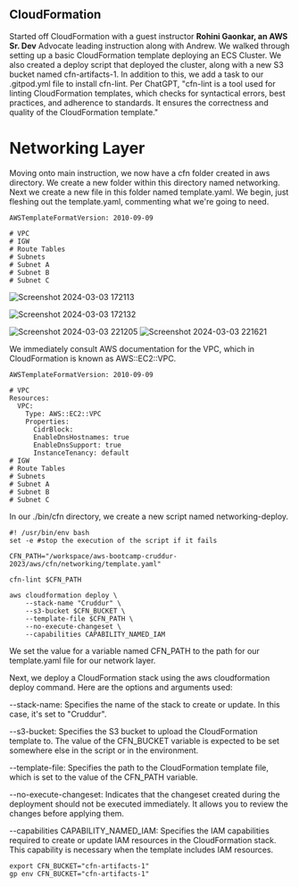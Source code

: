 ## CloudFormation

Started off CloudFormation with a guest instructor __Rohini Gaonkar, an AWS Sr. Dev__ Advocate leading instruction along with Andrew. We walked through setting up a basic CloudFormation template deploying an ECS Cluster. We also created a deploy script that deployed the cluster, along with a new S3 bucket named cfn-artifacts-1. In addition to this, we add a task to our .gitpod.yml file to install cfn-lint. Per ChatGPT, "cfn-lint is a tool used for linting CloudFormation templates, which checks for syntactical errors, best practices, and adherence to standards. It ensures the correctness and quality of the CloudFormation template."



# Networking Layer

Moving onto main instruction, we now have a cfn folder created in aws directory. We create a new folder within this directory named networking. Next we create a new file in this folder named template.yaml. We begin, just fleshing out the template.yaml, commenting what we're going to need.

```
AWSTemplateFormatVersion: 2010-09-09

# VPC
# IGW
# Route Tables
# Subnets
# Subnet A
# Subnet B
# Subnet C
```

![Screenshot 2024-03-03 172113](https://github.com/bhanumalhotra123/aws-bootcamp-cruddur-2023/assets/144083659/cda9c73e-b07b-4c9a-aa8c-80eeb26d6b0d)

![Screenshot 2024-03-03 172132](https://github.com/bhanumalhotra123/aws-bootcamp-cruddur-2023/assets/144083659/5b24d319-f257-4cce-9f28-c6f2db3d86bd)

![Screenshot 2024-03-03 221205](https://github.com/bhanumalhotra123/aws-bootcamp-cruddur-2023/assets/144083659/49602e32-4812-4abd-9159-0268203e477d)
![Screenshot 2024-03-03 221621](https://github.com/bhanumalhotra123/aws-bootcamp-cruddur-2023/assets/144083659/16797595-d82e-452b-a9ef-a2f034c32919)

We immediately consult AWS documentation for the VPC, which in CloudFormation is known as AWS::EC2::VPC.

```
AWSTemplateFormatVersion: 2010-09-09

# VPC
Resources:
  VPC:
    Type: AWS::EC2::VPC
    Properties:
      CidrBlock:
      EnableDnsHostnames: true
      EnableDnsSupport: true
      InstanceTenancy: default
# IGW
# Route Tables
# Subnets
# Subnet A
# Subnet B
# Subnet C
```
  
In our ./bin/cfn directory, we create a new script named networking-deploy.

```
#! /usr/bin/env bash
set -e #stop the execution of the script if it fails

CFN_PATH="/workspace/aws-bootcamp-cruddur-2023/aws/cfn/networking/template.yaml"

cfn-lint $CFN_PATH 

aws cloudformation deploy \
    --stack-name "Cruddur" \
    --s3-bucket $CFN_BUCKET \
    --template-file $CFN_PATH \
    --no-execute-changeset \
    --capabilities CAPABILITY_NAMED_IAM

```
  
We set the value for a variable named CFN_PATH to the path for our template.yaml file for our network layer.

Next, we deploy a CloudFormation stack using the aws cloudformation deploy command. Here are the options and arguments used:

--stack-name: Specifies the name of the stack to create or update. In this case, it's set to "Cruddur".

--s3-bucket: Specifies the S3 bucket to upload the CloudFormation template to. The value of the CFN_BUCKET variable is expected to be set somewhere else in the script or in the environment.

--template-file: Specifies the path to the CloudFormation template file, which is set to the value of the CFN_PATH variable.

--no-execute-changeset: Indicates that the changeset created during the deployment should not be executed immediately. It allows you to review the changes before applying them.

--capabilities CAPABILITY_NAMED_IAM: Specifies the IAM capabilities required to create or update IAM resources in the CloudFormation stack. This capability is necessary when the template includes IAM resources.

```
export CFN_BUCKET="cfn-artifacts-1"
gp env CFN_BUCKET="cfn-artifacts-1"
```



